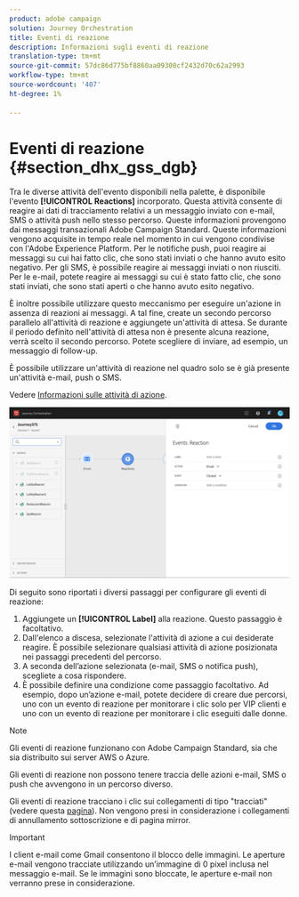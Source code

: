 ```yaml
---
product: adobe campaign
solution: Journey Orchestration
title: Eventi di reazione
description: Informazioni sugli eventi di reazione
translation-type: tm+mt
source-git-commit: 57dc86d775bf8860aa09300cf2432d70c62a2993
workflow-type: tm+mt
source-wordcount: '407'
ht-degree: 1%

---
```



# Eventi di reazione {#section_dhx_gss_dgb}

Tra le diverse attività dell&#39;evento disponibili nella palette, è disponibile l&#39;evento **[!UICONTROL Reactions]** incorporato. Questa attività consente di reagire ai dati di tracciamento relativi a un messaggio inviato con e-mail, SMS o attività push nello stesso percorso. Queste informazioni provengono dai messaggi transazionali  Adobe Campaign Standard. Queste informazioni vengono acquisite in tempo reale nel momento in cui vengono condivise con l&#39;Adobe Experience Platform. Per le notifiche push, puoi reagire ai messaggi su cui hai fatto clic, che sono stati inviati o che hanno avuto esito negativo. Per gli SMS, è possibile reagire ai messaggi inviati o non riusciti. Per le e-mail, potete reagire ai messaggi su cui è stato fatto clic, che sono stati inviati, che sono stati aperti o che hanno avuto esito negativo.

È inoltre possibile utilizzare questo meccanismo per eseguire un&#39;azione in assenza di reazioni ai messaggi. A tal fine, create un secondo percorso parallelo all&#39;attività di reazione e aggiungete un&#39;attività di attesa. Se durante il periodo definito nell&#39;attività di attesa non è presente alcuna reazione, verrà scelto il secondo percorso. Potete scegliere di inviare, ad esempio, un messaggio di follow-up.

È possibile utilizzare un&#39;attività di reazione nel quadro solo se è già presente un&#39;attività e-mail, push o SMS.

Vedere [Informazioni sulle attività di azione](../building-journeys/about-action-activities.md).

![](../assets/journey45.png)

Di seguito sono riportati i diversi passaggi per configurare gli eventi di reazione:

1. Aggiungete un **[!UICONTROL Label]** alla reazione. Questo passaggio è facoltativo.
1. Dall&#39;elenco a discesa, selezionate l&#39;attività di azione a cui desiderate reagire. È possibile selezionare qualsiasi attività di azione posizionata nei passaggi precedenti del percorso.
1. A seconda dell’azione selezionata (e-mail, SMS o notifica push), scegliete a cosa rispondere.
1. È possibile definire una condizione come passaggio facoltativo. Ad esempio, dopo un’azione e-mail, potete decidere di creare due percorsi, uno con un evento di reazione per monitorare i clic solo per VIP clienti e uno con un evento di reazione per monitorare i clic eseguiti dalle donne.

>[!NOTE]
>
>Gli eventi di reazione funzionano con  Adobe Campaign Standard, sia che sia distribuito sui server AWS o Azure.
>
>Gli eventi di reazione non possono tenere traccia delle azioni e-mail, SMS o push che avvengono in un percorso diverso.
>
>Gli eventi di reazione tracciano i clic sui collegamenti di tipo &quot;tracciati&quot; (vedere questa [pagina](https://docs.adobe.com/content/help/en/campaign-standard/using/designing-content/links.html#about-tracked-urls)). Non vengono presi in considerazione i collegamenti di annullamento sottoscrizione e di pagina mirror.

>[!IMPORTANT]
>
>I client e-mail come Gmail consentono il blocco delle immagini. Le aperture e-mail vengono tracciate utilizzando un’immagine di 0 pixel inclusa nel messaggio e-mail. Se le immagini sono bloccate, le aperture e-mail non verranno prese in considerazione.
